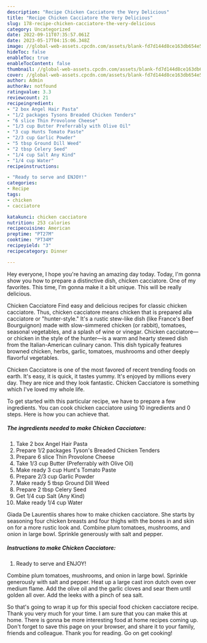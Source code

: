 ```yaml
---
description: "Recipe Chicken Cacciatore the Very Delicious"
title: "Recipe Chicken Cacciatore the Very Delicious"
slug: 178-recipe-chicken-cacciatore-the-very-delicious
category: Uncategorized
date: 2022-09-11T07:35:57.061Z
date: 2023-05-17T04:15:06.348Z
image: //global-web-assets.cpcdn.com/assets/blank-fd7d144d8ce163db654e5a02c40b08a2775adb7897d16e4062681dc7e1b2800f.png
hideToc: false
enableToc: true
enableTocContent: false
thumbnail: //global-web-assets.cpcdn.com/assets/blank-fd7d144d8ce163db654e5a02c40b08a2775adb7897d16e4062681dc7e1b2800f.png
cover: //global-web-assets.cpcdn.com/assets/blank-fd7d144d8ce163db654e5a02c40b08a2775adb7897d16e4062681dc7e1b2800f.png
author: Admin
authorAv: notfound
ratingvalue: 3.3
reviewcount: 21
recipeingredient:
- "2 box Angel Hair Pasta"
- "1/2 packages Tysons Breaded Chicken Tenders"
- "6 slice Thin Provolone Cheese"
- "1/3 cup Butter Preferrably with Olive Oil"
- "3 cup Hunts Tomato Paste"
- "2/3 cup Garlic Powder"
- "5 tbsp Ground Dill Weed"
- "2 tbsp Celery Seed"
- "1/4 cup Salt Any Kind"
- "1/4 cup Water"
recipeinstructions:

- "Ready to serve and ENJOY!"
categories:
- Recipe
tags:
- chicken
- cacciatore

katakunci: chicken cacciatore 
nutrition: 253 calories
recipecuisine: American
preptime: "PT27M"
cooktime: "PT34M"
recipeyield: "3"
recipecategory: Dinner

---
```



Hey everyone, I hope you're having an amazing day today. Today, I'm gonna show you how to prepare a distinctive dish, chicken cacciatore. One of my favorites. This time, I'm gonna make it a bit unique. This will be really delicious.

Chicken Cacciatore Find easy and delicious recipes for classic chicken cacciatore. Thus, chicken cacciatore means chicken that is prepared alla cacciatore or &#34;hunter-style.&#34; It&#39;s a rustic stew-like dish (like France&#39;s Beef Bourguignon) made with slow-simmered chicken (or rabbit), tomatoes, seasonal vegetables, and a splash of wine or vinegar. Chicken cacciatore—or chicken in the style of the hunter—is a warm and hearty stewed dish from the Italian-American culinary canon. This dish typically features browned chicken, herbs, garlic, tomatoes, mushrooms and other deeply flavorful vegetables.

Chicken Cacciatore is one of the most favored of recent trending foods on earth. It's easy, it is quick, it tastes yummy. It's enjoyed by millions every day. They are nice and they look fantastic. Chicken Cacciatore is something which I've loved my whole life.


To get started with this particular recipe, we have to prepare a few ingredients. You can cook chicken cacciatore using 10 ingredients and 0 steps. Here is how you can achieve that.

<!--inarticleads1-->

##### The ingredients needed to make Chicken Cacciatore:

1. Take 2 box Angel Hair Pasta
1. Prepare 1/2 packages Tyson&#39;s Breaded Chicken Tenders
1. Prepare 6 slice Thin Provolone Cheese
1. Take 1/3 cup Butter (Preferrably with Olive Oil)
1. Make ready 3 cup Hunt&#39;s Tomato Paste
1. Prepare 2/3 cup Garlic Powder
1. Make ready 5 tbsp Ground Dill Weed
1. Prepare 2 tbsp Celery Seed
1. Get 1/4 cup Salt (Any Kind)
1. Make ready 1/4 cup Water


Giada De Laurentiis shares how to make chicken cacciatore. She starts by seasoning four chicken breasts and four thighs with the bones in and skin on for a more rustic look and. Combine plum tomatoes, mushrooms, and onion in large bowl. Sprinkle generously with salt and pepper. 

<!--inarticleads2-->

##### Instructions to make Chicken Cacciatore:


1. Ready to serve and ENJOY!

Combine plum tomatoes, mushrooms, and onion in large bowl. Sprinkle generously with salt and pepper. Heat up a large cast iron dutch oven over medium flame. Add the olive oil and the garlic cloves and sear them until golden all over. Add the leeks with a pinch of sea salt. 

So that's going to wrap it up for this special food chicken cacciatore recipe. Thank you very much for your time. I am sure that you can make this at home. There is gonna be more interesting food at home recipes coming up. Don't forget to save this page on your browser, and share it to your family, friends and colleague. Thank you for reading. Go on get cooking!
